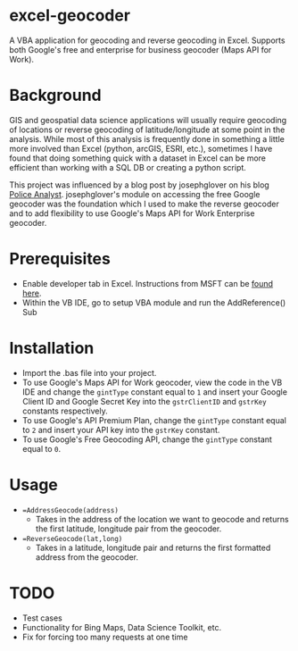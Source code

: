 # excel-geocoder
A VBA application for geocoding and reverse geocoding in Excel. Supports both Google's free and enterprise for business geocoder (Maps API for Work).


# Background
GIS and geospatial data science applications will usually require geocoding of locations or reverse geocoding of latitude/longitude at some point in the analysis. While most of this analysis is frequently done in something a little more involved than Excel (python, arcGIS, ESRI, etc.), sometimes I have found that doing something quick with a dataset in Excel can be more efficient than working with a SQL DB or creating a python script.

This project was influenced by a blog post by josephglover on his blog [Police Analyst](http://policeanalyst.com/using-the-google-geocoding-api-in-excel/). josephglover's module on accessing the free Google geocoder was the foundation which I used to make the reverse geocoder and to add flexibility to use Google's Maps API for Work Enterprise geocoder.


# Prerequisites
* Enable developer tab in Excel. Instructions from MSFT can be [found here](https://msdn.microsoft.com/en-us/library/bb608625.aspx).
* Within the VB IDE, go to setup VBA module and run the AddReference() Sub


# Installation
* Import the .bas file into your project.
* To use Google's Maps API for Work geocoder, view the code in the VB IDE and change the `gintType` constant equal to `1` and insert your Google Client ID and Google Secret Key into the `gstrClientID` and `gstrKey` constants respectively.
* To use Google's API Premium Plan, change the `gintType` constant equal to `2` and insert your API key into the `gstrKey` constant.
* To use Google's Free Geocoding API, change the `gintType` constant equal to `0`.


# Usage
* `=AddressGeocode(address)`
	* Takes in the address of the location we want to geocode and returns the first latitude, longitude pair from the geocoder.
* `=ReverseGeocode(lat,long)`
	* Takes in a latitude, longitude pair and returns the first formatted address from the geocoder.


# TODO
* Test cases
* Functionality for Bing Maps, Data Science Toolkit, etc.
* Fix for forcing too many requests at one time
